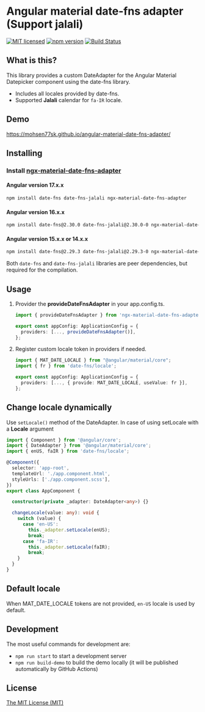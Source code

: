 # Angular material date-fns adapter (Support jalali)

[![MIT licensed](https://img.shields.io/badge/license-MIT-blue.svg)](LICENSE) [![npm version](https://badge.fury.io/js/ngx-material-date-fns-adapter.svg)](http://badge.fury.io/js/ngx-material-date-fns-adapter) [![Build Status](https://github.com/mohsen77sk/angular-material-date-fns-adapter/workflows/main/badge.svg)](https://github.com/mohsen77sk/angular-material-date-fns-adapter/actions)

## What is this?

This library provides a custom DateAdapter for the Angular Material Datepicker component using the date-fns library.

* Includes all locales provided by date-fns.
* Supported **Jalali** calendar for `fa-IR` locale.

## Demo

<https://mohsen77sk.github.io/angular-material-date-fns-adapter/>

## Installing

### Install [ngx-material-date-fns-adapter](https://www.npmjs.com/package/ngx-material-date-fns-adapter)

#### Angular version 17.x.x

```sh
npm install date-fns date-fns-jalali ngx-material-date-fns-adapter
```

#### Angular version 16.x.x

```sh
npm install date-fns@2.30.0 date-fns-jalali@2.30.0-0 ngx-material-date-fns-adapter@16.0.0
```

#### Angular version 15.x.x or 14.x.x

```sh
npm install date-fns@2.29.3 date-fns-jalali@2.29.3-0 ngx-material-date-fns-adapter@1.0.3
```

Both `date-fns` and `date-fns-jalali` libraries are peer dependencies, but required for the compilation.

## Usage

1. Provider the **provideDateFnsAdapter** in your app.config.ts.

    ```typescript
    import { provideDateFnsAdapter } from 'ngx-material-date-fns-adapter';

    export const appConfig: ApplicationConfig = {
      providers: [..., provideDateFnsAdapter()],
    };
    ```

2. Register custom locale token in providers if needed.

    ```typescript
    import { MAT_DATE_LOCALE } from "@angular/material/core";
    import { fr } from 'date-fns/locale';

    export const appConfig: ApplicationConfig = {
      providers: [..., { provide: MAT_DATE_LOCALE, useValue: fr }],
    };
    ```

## Change locale dynamically

Use `setLocale()` method of the DateAdapter. In case of using setLocale with a **Locale** argument

```typescript
import { Component } from '@angular/core';
import { DateAdapter } from '@angular/material/core';
import { enUS, faIR } from 'date-fns/locale';

@Component({
  selector: 'app-root',
  templateUrl: './app.component.html',
  styleUrls: ['./app.component.scss'],
})
export class AppComponent {

  constructor(private _adapter: DateAdapter<any>) {}

  changeLocale(value: any): void {
    switch (value) {
      case 'en-US':
        this._adapter.setLocale(enUS);
        break;
      case 'fa-IR':
        this._adapter.setLocale(faIR);
        break;
    }
  }
}
```

## Default locale

When MAT_DATE_LOCALE tokens are not provided, `en-US` locale is used by default.

## Development

The most useful commands for development are:

* `npm run start` to start a development server
* `npm run build-demo` to build the demo locally (it will be published automatically by GitHub Actions)

## License

[The MIT License (MIT)](LICENSE)
